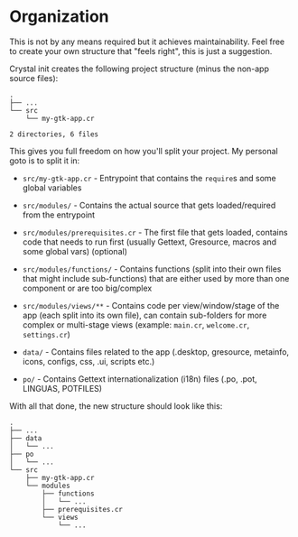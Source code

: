 # Organization

This is not by any means required but it achieves maintainability. Feel free to create your own structure that "feels right", this is just a suggestion.

Crystal init creates the following project structure (minus the non-app source files):

```
.
├── ...
└── src
    └── my-gtk-app.cr

2 directories, 6 files
```

This gives you full freedom on how you'll split your project. My personal goto is to split it in:

- `src/my-gtk-app.cr` - Entrypoint that contains the `require`s and some global variables

- `src/modules/` - Contains the actual source that gets loaded/required from the entrypoint

- `src/modules/prerequisites.cr` - The first file that gets loaded, contains code that needs to run first (usually Gettext, Gresource, macros and some global vars) (optional)

- `src/modules/functions/` - Contains functions (split into their own files that might include sub-functions) that are either used by more than one component or are too big/complex

- `src/modules/views/**` - Contains code per view/window/stage of the app (each split into its own file), can contain sub-folders for more complex or multi-stage views (example: `main.cr`, `welcome.cr`, `settings.cr`)

- `data/` - Contains files related to the app (.desktop, gresource, metainfo, icons, configs, css, .ui, scripts etc.)

- `po/` - Contains Gettext internationalization (i18n) files (.po, .pot, LINGUAS, POTFILES)

With all that done, the new structure should look like this:

```
.
├── ...
├── data
│   └── ...
├── po
│   └── ...
└── src
    ├── my-gtk-app.cr
    └── modules
        ├── functions
        │   └── ...
        ├── prerequisites.cr
        └── views
            └── ...
```
